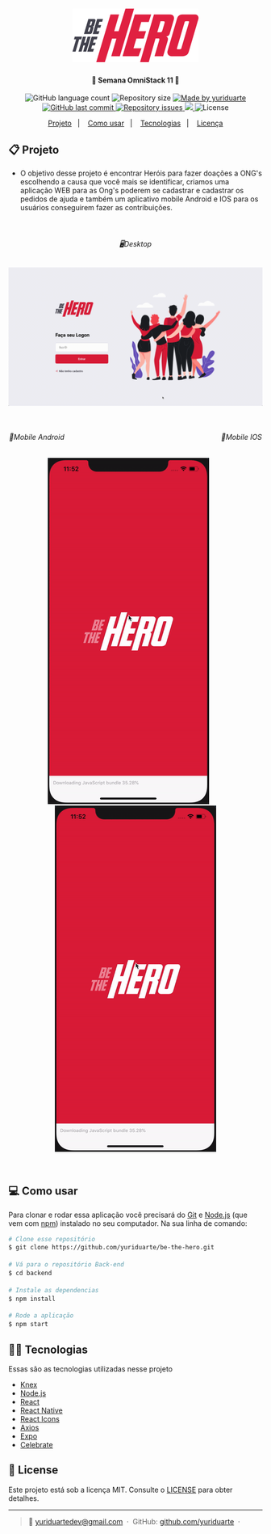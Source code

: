 <h1 align="center">
    <img alt="BeTheHero" title="#BeTheHero" src=".github/logo.svg" width="250px" />
</h1>

<h4 align="center"> 
	🚀 Semana OmniStack 11  🚀
</h4>
<p align="center">
  <img alt="GitHub language count" src="https://img.shields.io/github/languages/count/yuriduarte/be-the-hero?color=%2304D361">

  <img alt="Repository size" src="https://img.shields.io/github/repo-size/yuriduarte/be-the-hero">
	
  <a href="https://www.linkedin.com/in/yuriduarte/">
    <img alt="Made by yuriduarte" src="https://img.shields.io/badge/made%20by-yuriduarte-%2304D361">
  </a>

  <a href="https://github.com/yuriduarte/be-the-hero/commits/master">
    <img alt="GitHub last commit" src="https://img.shields.io/github/last-commit/yuriduarte/be-the-hero">
  </a>

  <a href="https://github.com/yuriduarte/be-the-hero/issues">
    <img alt="Repository issues" src="https://img.shields.io/github/issues/yuriduarte/be-the-hero">
  </a>
<a aria-label="Completed" href="https://rocketseat.com.br/week-10/aulas#4">
    <img src="https://img.shields.io/badge/OmniStack-done-green?logo=data:image/png;base64,iVBORw0KGgoAAAANSUhEUgAAABAAAAAQCAMAAAAoLQ9TAAAALVBMVEVHcExxWsF0XMJzXMJxWcFsUsD///9jRrzY0u6Xh9Gsn9n39fyMecy0qd2bjNJWBT0WAAAABHRSTlMA2Do606wF2QAAAGlJREFUGJVdj1cWwCAIBLEsRU3uf9xobDH8+GZwUYi8i6ucJwrxKE+7D0G9Q4vlYqtmCSjndr4CgCgzlyFgfKfKCVO0LrPKjmiqMxGXkJwNnXskqWG+1oSM+BSwD8f29YLNjvx/OQrn+g99oQSoNmt3PgAAAABJRU5ErkJggg=="></img>
  </a>
  <img alt="License" src="https://img.shields.io/badge/license-MIT-brightgreen">
</p>


<p align="center">
  <a href="#-projeto">Projeto</a>&nbsp;&nbsp;&nbsp;|&nbsp;&nbsp;&nbsp;
  <a href="#-como-usar">Como usar</a>&nbsp;&nbsp;&nbsp;|&nbsp;&nbsp;&nbsp;
  <a href="#-tecnologias">Tecnologias</a>&nbsp;&nbsp;&nbsp;|&nbsp;&nbsp;&nbsp;
  <a href="#-license">Licença</a>
</p>

## 📋 Projeto

* O objetivo desse projeto é encontrar Heróis para fazer doações a ONG's escolhendo a causa que você mais se identificar, criamos uma aplicação WEB para as Ong's poderem se cadastrar e cadastrar os pedidos de ajuda e também um aplicativo mobile Android e IOS para os usuários conseguirem fazer as contribuições. <br><br><br>

<h6 align="center"> 
    🖥Desktop
</h6>

<p align="center">
  <img alt="Aplicativo Desktop" src="https://github.com/yuriduarte/be-the-hero/blob/master/.github/bethehero4.gif">
</p>

<br>

<div align="center">
	<h6 align="center"> 
		<spam align="left">📱Mobile Android</spam>
		&nbsp;&nbsp;&nbsp;&nbsp;&nbsp;&nbsp;&nbsp;&nbsp;&nbsp;&nbsp;&nbsp;&nbsp;&nbsp;&nbsp;&nbsp;&nbsp;&nbsp;&nbsp;&nbsp;&nbsp;&nbsp;&nbsp;&nbsp;&nbsp;&nbsp;&nbsp;&nbsp;&nbsp;&nbsp;&nbsp;&nbsp;&nbsp;&nbsp;&nbsp;&nbsp;&nbsp;&nbsp;&nbsp;&nbsp;&nbsp;&nbsp;&nbsp;&nbsp;&nbsp;&nbsp;&nbsp;&nbsp;&nbsp;&nbsp;&nbsp;&nbsp;&nbsp;&nbsp;&nbsp;&nbsp;&nbsp;&nbsp;&nbsp;&nbsp;&nbsp;&nbsp;&nbsp;&nbsp;&nbsp;&nbsp;&nbsp;&nbsp;&nbsp;&nbsp;&nbsp;&nbsp;&nbsp;&nbsp;&nbsp;&nbsp;&nbsp;&nbsp;
		<spam align="right">📱Mobile IOS</spam>
	</h6>
	<p align="center">
	  <img alt="Aplicativo Mobile" src="https://github.com/yuriduarte/be-the-hero/blob/master/.github/iphone.gif">
		&nbsp;&nbsp;&nbsp;&nbsp;&nbsp;&nbsp;
	  <img alt="Aplicativo Mobile" src="https://github.com/yuriduarte/be-the-hero/blob/master/.github/iphone.gif">
	</p>
</div>

<br>

## 💻 Como usar



Para clonar e rodar essa aplicação você precisará do [Git](https://git-scm.com) e [Node.js](https://nodejs.org/en/download/) (que vem com [npm](http://npmjs.com)) instalado no seu computador. Na sua linha de comando:

```bash
# Clone esse repositório
$ git clone https://github.com/yuriduarte/be-the-hero.git

# Vá para o repositório Back-end
$ cd backend

# Instale as dependencias
$ npm install

# Rode a aplicação
$ npm start
```

## 👨‍💻 Tecnologias

Essas são as tecnologias utilizadas nesse projeto

- [Knex](http://knexjs.org/)
- [Node.js](https://nodejs.org/en/) 
- [React](https://reactjs.org)
- [React Native](https://facebook.github.io/react-native/)
- [React Icons](https://react-icons.netlify.com/)
- [Axios](https://github.com/axios/axios)
- [Expo](https://expo.io/)
- [Celebrate](https://github.com/arb/celebrate)


## 📝 License

Este projeto está sob a licença MIT. Consulte o [LICENSE](LICENSE.md) para obter detalhes.

---


> :email: [yuriduartedev@gmail.com](mailto:yuriduartedev@gmail.com) &nbsp;&middot;&nbsp;
> GitHub: [github.com/yuriduarte](https://github.com/yuriduarte) &nbsp;&middot;&nbsp;



